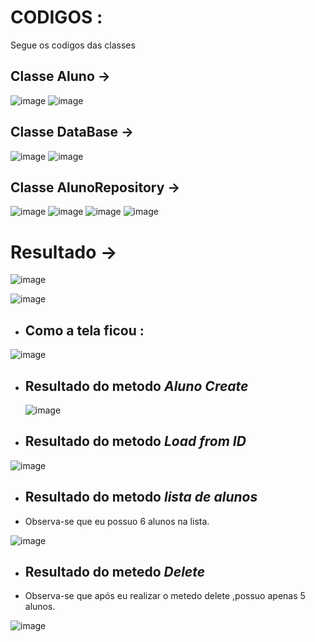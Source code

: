 
# CODIGOS : 
Segue os codigos  das classes 

## Classe Aluno ->

![image](https://github.com/user-attachments/assets/ccf7b2a0-660e-41eb-aaac-b531635471d3)
![image](https://github.com/user-attachments/assets/e0cab22f-6f53-47c1-ad2d-7991e5e5f2fd)



## Classe DataBase ->

![image](https://github.com/user-attachments/assets/7fc093d0-536e-4836-9ddc-77d0845fbd75)
![image](https://github.com/user-attachments/assets/36be97ea-910a-43f1-a37b-b08d9e28f788)


## Classe AlunoRepository ->

![image](https://github.com/user-attachments/assets/424f2b9f-0f5c-4ddb-ac59-4b8bdfbc3624)
![image](https://github.com/user-attachments/assets/e20e76e1-affc-493a-b4b6-3c6d79eeffa6)
![image](https://github.com/user-attachments/assets/0dd9f791-d859-4b68-9418-a6ebfce3c92d)
![image](https://github.com/user-attachments/assets/d50716a1-bd55-4fde-a3cc-d987720bdfc1)


# Resultado ->

![image](https://github.com/user-attachments/assets/4ba2af10-925e-4665-8847-d65569414bf3)

![image](https://github.com/user-attachments/assets/5c20d641-f5fa-488c-a201-01aef2cf4f13)

* ## Como a tela ficou : 
![image](https://github.com/user-attachments/assets/37ab50c4-9185-454d-a114-b84fc38089bd)


* ## Resultado do metodo *Aluno Create*
  ![image](https://github.com/user-attachments/assets/53fa8ba0-b1ca-4379-849c-568f3a60b141)

* ## Resultado do metodo *Load from ID* 
![image](https://github.com/user-attachments/assets/088bcd40-7566-4864-b00a-802076731e5e)

* ## Resultado do metodo *lista de alunos*
- Observa-se que eu possuo 6 alunos na lista.

![image](https://github.com/user-attachments/assets/dda729c6-23a6-4c78-b38d-5e5a15ecf6ea)

* ## Resultado do metedo *Delete*
- Observa-se que após eu realizar o metedo delete ,possuo apenas 5 alunos.

![image](https://github.com/user-attachments/assets/4b7e59f5-cb99-4887-9099-fc3e6a609ce1)




